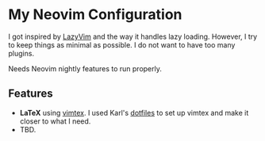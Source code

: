# My Neovim Configuration

I got inspired by [LazyVim](https://github.com/folke/LazyVim) and the way it
handles lazy loading. However, I try to keep things as minimal as possible. I do
not want to have too many plugins.

Needs Neovim nightly features to run properly.

## Features

- **LaTeX** using [vimtex](https://github.com/lervag/vimtex). I used Karl's
[dotfiles](https://github.com/lervag/dotnvim) to set up vimtex and make it
closer to what I need.
- TBD.
